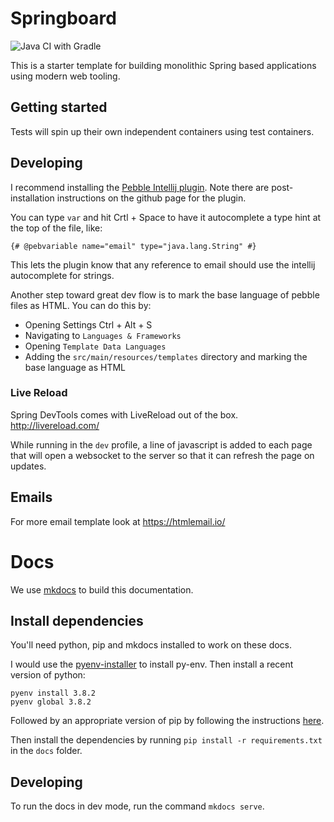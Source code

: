 # Springboard

![Java CI with Gradle](https://github.com/HappyValleyIO/springboard/workflows/Java%20CI%20with%20Gradle/badge.svg)

This is a starter template for building monolithic Spring based applications using modern web tooling.

## Getting started

Tests will spin up their own independent containers using test containers.

## Developing

I recommend installing the [Pebble Intellij plugin](https://github.com/bjansen/pebble-intellij). Note there are post-installation instructions on the github page for the plugin.

You can type `var` and hit Crtl + Space to have it autocomplete a type hint at the top of the file, like:

```pebble
{# @pebvariable name="email" type="java.lang.String" #}
```

This lets the plugin know that any reference to email should use the intellij autocomplete for strings.

Another step toward great dev flow is to mark the base language of pebble files as HTML. You can do this by:

* Opening Settings Ctrl + Alt + S
* Navigating to `Languages & Frameworks`
* Opening `Template Data Languages`
* Adding the `src/main/resources/templates` directory and marking the base language as HTML

### Live Reload

Spring DevTools comes with LiveReload out of the box. http://livereload.com/

While running in the `dev` profile, a line of javascript is added to each page that will open a websocket to the server so that it can refresh the page on updates.

## Emails

For more email template look at https://htmlemail.io/

# Docs

We use [mkdocs](https://www.mkdocs.org/) to build this documentation.

## Install dependencies

You'll need python, pip and mkdocs installed to work on these docs. 

I would use the [pyenv-installer](https://github.com/pyenv/pyenv-installer) to install py-env. Then install a recent version of python:

```
pyenv install 3.8.2
pyenv global 3.8.2
```

Followed by an appropriate version of pip by following the instructions [here](https://pip.pypa.io/en/stable/installing/).

Then install the dependencies by running `pip install -r requirements.txt` in the `docs` folder.

## Developing

To run the docs in dev mode, run the command `mkdocs serve`.
